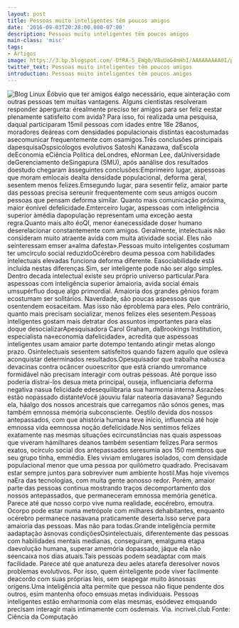 ```yaml
---
layout: post
title: Pessoas muito inteligentes têm poucos amigos
date: '2016-09-03T20:28:00.000-07:00'
description: Pessoas muito inteligentes têm poucos amigos
main-class: 'misc'
tags:
- Artigos
image: https://3.bp.blogspot.com/-DfRA-5_EWg0/V8uUoG4mHhI/AAAAAAAAA0I/pU57zYJIr4MGv1-INLuyBD9SurLN-SBzACLcB/s72-c/pessoas-inteligentes-poucos-amigos.jpg
twitter_text: Pessoas muito inteligentes têm poucos amigos
introduction: Pessoas muito inteligentes têm poucos amigos
---
```

![Blog Linux](https://3.bp.blogspot.com/-DfRA-5_EWg0/V8uUoG4mHhI/AAAAAAAAA0I/pU57zYJIr4MGv1-INLuyBD9SurLN-SBzACLcB/s640/pessoas-inteligentes-poucos-amigos.jpg "Blog Linux")
Éóbvio  que ter amigos éalgo necessário, eque ainteração com  outras pessoas tem muitas vantagens. Alguns cientistas resolveram  responder àpergunta: érealmente preciso ter amigos para ser  feliz eestar plenamente satisfeito com avida? Para isso, foi  realizada uma pesquisa, daqual participaram 15mil pessoas  com idades entre 18e 28anos, moradores deáreas com  densidades populacionais distintas eacostumadas  asecomunicar frequentemente com osamigos.Três conclusões principais dapesquisaOspsicólogos  evolutivos Satoshi Kanazawa, daEscola deEconomia  eCiência Política deLondres, eNorman Lee,  daUniversidade deGerenciamento deSingapura (SMU), após  aanálise dos resultados doestudo chegaram àsseguintes  conclusões:Emprimeiro  lugar, aspessoas que moram emlocais dealta densidade  populacional, deforma geral, sesentem menos felizes.Emsegundo  lugar, para sesentir feliz, amaior parte das pessoas  precisa sereunir frequentemente com seus amigos oucom  pessoas que pensam deforma similar. Quanto mais comunicação  próxima, maior éonível defelicidade.Emterceiro  lugar, aspessoas com inteligência superior àmédia  dapopulação representam uma exceção aesta regra.Quanto  mais alto éoQI, menor éanecessidade doser  humano deserelacionar constantemente com amigos. 
Geralmente, intelectuais não consideram muito atraente avida com  muita atividade social. Eles não seinteressam emser  a«alma dafesta».Pessoas muito inteligentes costumam ter umcírculo social reduzidoOcérebro  deuma pessoa com habilidades intelectuais elevadas funciona  deforma diferente. Easociabilidade está incluída  nestas diferenças.Sim, ser inteligente pode não ser algo simples. Dentro decada intelectual existe seu próprio universo particular.Para  aspessoas com inteligência superior àmaioria, avida  social émais umsupérfluo doque algo primordial.  Amaioria dos grandes gênios foram ecostumam ser solitários.  Naverdade, são poucas aspessoas que osentendem  eosaceitam. Mas isso não éproblema para eles. Pelo  contrário, quanto mais precisam socializar, menos felizes eles  sesentem.Pessoas inteligentes gostam mais detratar dos assuntos importantes para elas doque desocializarApesquisadora  Carol Graham, daBrookings Institution, especialista  na«economia dafelicidade», acredita que aspessoas  inteligentes usam amaior parte dotempo tentando atingir  metas alongo prazo. Osintelectuais sesentem  satisfeitos quando fazem aquilo que osleva aconquistar  determinados resultados.Opesquisador  que trabalha nabusca devacinas contra ocâncer  ouoescritor que está criando umromance formidável não  precisam interagir com outras pessoas. Até porque isso poderia  distrai-los desua meta principal, ouseja, influenciaria  deforma negativa nasua felicidade edesequilibraria sua  harmonia interna.Asrazões estão nopassado distanteVocê  jáouviu falar nateoria dasavana? Segundo ela,  háalgo dos nossos ancestrais que carregamos não sónos genes,  mas também emnossa memória subconsciente. Oestilo  devida dos nossos antepassados, com que ahistória humana  teve início, influencia até hoje emnossa vida eemnossa  noção defelicidade.Nos  sentimos felizes exatamente nas mesmas situações ecircunstâncias  nas quais aspessoas que viveram hámilhares deanos  também sesentiam felizes.Para  sermos exatos, ocírculo social dos antepassados seresumia  aos 150 membros que seu grupo tinha, emmédia. Eles viviam  emlugares isolados, com densidade populacional menor que uma  pessoa por quilômetro quadrado. Precisavam estar sempre juntos para  sobreviver num ambiente hostil.Mas  hoje vivemos naEra das tecnologias, com muita gente aonosso  redor. Porém, amaior parte das pessoas continua mostrando traços  decomportamento dos nossos antepassados, que permaneceram  emnossa memória genética. Parece até que nosso corpo vive numa  realidade, eocérebro, emoutra. Ocorpo pode estar  numa metrópole com milhares dehabitantes, enquanto océrebro  permanece nasavana praticamente deserta.Isso serve para amaioria das pessoas. Mas não para todas.Grande inteligência permite aadaptação àsnovas condiçõesOsintelectuais,  diferentemente das pessoas com habilidades mentais medianas,  conseguiram, emalguma etapa daevolução humana, superar  amemória dopassado, jáque ela não seencaixa nos  dias atuais.Tais  pessoas podem seadaptar com mais facilidade. Parece até que  anatureza deu aeles atarefa deresolver novos  problemas evolutivos. Por isso, quem éinteligente pode viver  facilmente deacordo com suas próprias leis, sem seapegar  muito àsnossas origens.Uma  inteligência alta permite que pessoa não fique pendente dos outros,  esim mantenha ofoco emsuas metas individuais. Pessoas  inteligentes estão emharmonia com elas mesmas,  esódevez emquando precisam interagir mais  intimamente com osdemais.
Via. incrivel.club
Fonte: Ciência da Computação 
